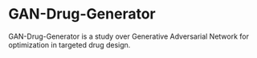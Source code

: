 # GAN-Drug-Generator
GAN-Drug-Generator is a study over Generative Adversarial Network for optimization in targeted drug design.
